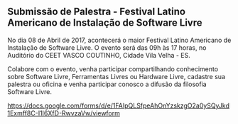 ## Submissão de Palestra - Festival Latino Americano de Instalação de Software Livre

No dia 08 de Abril de 2017, acontecerá o maior Festival Latino Americano de Instalação de Software Livre. O evento será das 09h às 17 horas, no Auditório do CEET VASCO COUTINHO, Cidade Vila Velha - ES.

Colabore com o evento, venha participar compartilhando conhecimento sobre Software Livre, Ferramentas Livres ou Hardware Livre, cadastre sua palestra ou oficina e venha participar conosco a difusão da filosofia Software Livre.

https://docs.google.com/forms/d/e/1FAIpQLSfpeAhOnYzskzgO2a0ySQyJkd1Exmff8C-I1I6XfD-RwvzaVw/viewform
